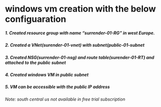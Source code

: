 # windows vm creation with the below configuaration #
##### 1. Created resource group with name “surrender-01-RG” in west Europe. #####
##### 2. Created a VNet(surender-01-vnet) with subnet(public-01-subnet #####
##### 3. Created NSG(surrender-01-nsg) and route table(surender-01-RT) and attached to the public subnet #####
##### 4. Created windows VM in public subnet #####
##### 5. VM can be accessible with the public IP address #####

*Note: south central us not available in free trial subscription*
